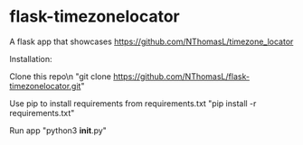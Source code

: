 # flask-timezonelocator

A flask app that showcases https://github.com/NThomasL/timezone_locator

Installation:

Clone this repo\n
"git clone https://github.com/NThomasL/flask-timezonelocator.git"

Use pip to install requirements from requirements.txt
"pip install -r requirements.txt"

Run app
"python3 __init__.py"
